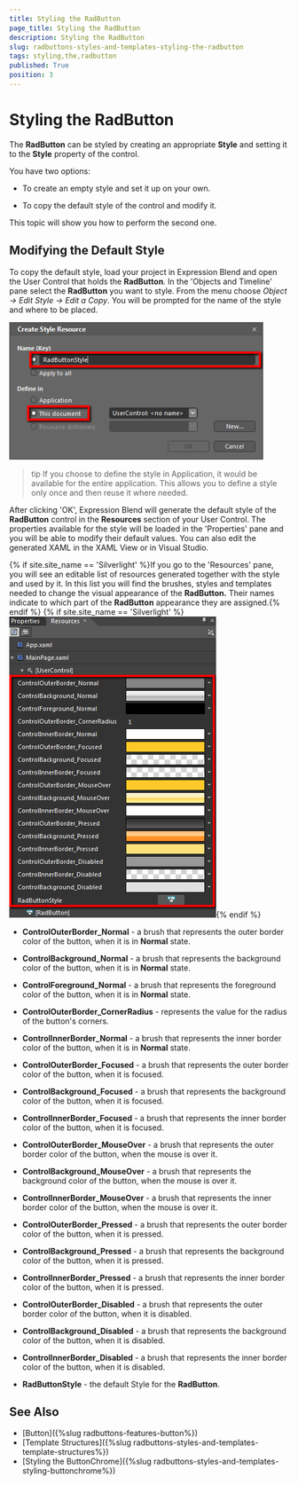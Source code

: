 ```yaml
---
title: Styling the RadButton
page_title: Styling the RadButton
description: Styling the RadButton
slug: radbuttons-styles-and-templates-styling-the-radbutton
tags: styling,the,radbutton
published: True
position: 3
---
```


# Styling the RadButton

The __RadButton__ can be styled by creating an appropriate __Style__ and setting it to the __Style__ property of the control. 


You have two options:

* To create an empty style and set it up on your own. 

* To copy the default style of the control and modify it.

This topic will show you how to perform the second one.

## Modifying the Default Style

To copy the default style, load your project in Expression Blend and open the User Control that holds the __RadButton__. In the 'Objects and Timeline' pane select the __RadButton__ you want to style. From the menu choose *Object -> Edit Style -> Edit a Copy*. You will be prompted for the name of the style and where to be placed.

![](images/Buttons_Button_CreateStyle.png)

>tip If you choose to define the style in Application, it would be available for the entire application. This allows you to define a style only once and then reuse it where needed.

After clicking 'OK', Expression Blend will generate the default style of the __RadButton__ control in the __Resources__ section of your User Control. The properties available for the style will be loaded in the 'Properties' pane and you will be able to modify their default values. You can also edit the generated XAML in the XAML View or in Visual Studio.

{% if site.site_name == 'Silverlight' %}If you go to the 'Resources' pane, you will see an editable list of resources generated together with the style and used by it. In this list you will find the brushes, styles and templates needed to change the visual appearance of the __RadButton.__ Their names indicate to which part of the __RadButton__ appearance they are assigned.{% endif %}
{% if site.site_name == 'Silverlight' %}![](images/Buttons_Button_Resources.png){% endif %}

* __ControlOuterBorder_Normal__ - a brush that represents the outer border color of the button, when it is in __Normal__ state.

* __ControlBackground_Normal__ - a brush that represents the background color of the button, when it is in __Normal__ state.

* __ControlForeground_Normal__ - a brush that represents the foreground color of the button, when it is in __Normal__ state.

* __ControlOuterBorder_CornerRadius__ - represents the value for the radius of the button's corners.

* __ControlInnerBorder_Normal__ -  a brush that represents the inner border color of the button, when it is in __Normal__ state.

* __ControlOuterBorder_Focused__ -  a brush that represents the outer border color of the button, when it is focused.

* __ControlBackground_Focused__ - a brush that represents the background color of the button, when it is focused.

* __ControlInnerBorder_Focused__ - a brush that represents the inner border color of the button, when it is focused.

* __ControlOuterBorder_MouseOver__ - a brush that represents the outer border color of the button, when the mouse is over it.

* __ControlBackground_MouseOver__ - a brush that represents the background color of the button, when the mouse is over it.

* __ControlInnerBorder_MouseOver__ - a brush that represents the inner border color of the button, when the mouse is over it.

* __ControlOuterBorder_Pressed__ - a brush that represents the outer border color of the button, when it is pressed.

* __ControlBackground_Pressed__ - a brush that represents the background color of the button, when it is pressed.

* __ControlInnerBorder_Pressed__ - a brush that represents the inner border color of the button, when it is pressed.

* __ControlOuterBorder_Disabled__ - a brush that represents the outer border color of the button, when it is disabled.

* __ControlBackground_Disabled__ - a brush that represents the background color of the button, when it is disabled.

* __ControlInnerBorder_Disabled__ - a brush that represents the inner border color of the button, when it is disabled.

* __RadButtonStyle__ - the default Style for the __RadButton__.

## See Also
 * [Button]({%slug radbuttons-features-button%})
 * [Template Structures]({%slug radbuttons-styles-and-templates-template-structures%})
 * [Styling the ButtonChrome]({%slug radbuttons-styles-and-templates-styling-buttonchrome%})